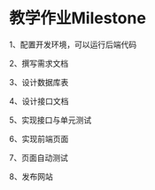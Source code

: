 # 教学作业Milestone

1、配置开发环境，可以运行后端代码

2、撰写需求文档

3、设计数据库表

4、设计接口文档

5、实现接口与单元测试

6、实现前端页面

7、页面自动测试

8、发布网站

